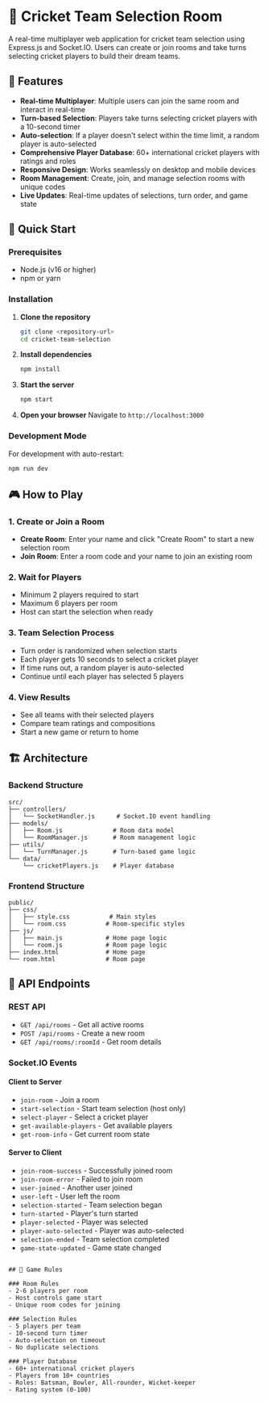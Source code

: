 # 🏏 Cricket Team Selection Room

A real-time multiplayer web application for cricket team selection using Express.js and Socket.IO. Users can create or join rooms and take turns selecting cricket players to build their dream teams.

## 🌟 Features

- **Real-time Multiplayer**: Multiple users can join the same room and interact in real-time
- **Turn-based Selection**: Players take turns selecting cricket players with a 10-second timer
- **Auto-selection**: If a player doesn't select within the time limit, a random player is auto-selected
- **Comprehensive Player Database**: 60+ international cricket players with ratings and roles
- **Responsive Design**: Works seamlessly on desktop and mobile devices
- **Room Management**: Create, join, and manage selection rooms with unique codes
- **Live Updates**: Real-time updates of selections, turn order, and game state

## 🚀 Quick Start

### Prerequisites

- Node.js (v16 or higher)
- npm or yarn

### Installation

1. **Clone the repository**
   ```bash
   git clone <repository-url>
   cd cricket-team-selection
   ```

2. **Install dependencies**
   ```bash
   npm install
   ```

3. **Start the server**
   ```bash
   npm start
   ```

4. **Open your browser**
   Navigate to `http://localhost:3000`

### Development Mode

For development with auto-restart:
```bash
npm run dev
```

## 🎮 How to Play

### 1. Create or Join a Room
- **Create Room**: Enter your name and click "Create Room" to start a new selection room
- **Join Room**: Enter a room code and your name to join an existing room

### 2. Wait for Players
- Minimum 2 players required to start
- Maximum 6 players per room
- Host can start the selection when ready

### 3. Team Selection Process
- Turn order is randomized when selection starts
- Each player gets 10 seconds to select a cricket player
- If time runs out, a random player is auto-selected
- Continue until each player has selected 5 players

### 4. View Results
- See all teams with their selected players
- Compare team ratings and compositions
- Start a new game or return to home

## 🏗️ Architecture

### Backend Structure
```
src/
├── controllers/
│   └── SocketHandler.js      # Socket.IO event handling
├── models/
│   ├── Room.js              # Room data model
│   └── RoomManager.js       # Room management logic
├── utils/
│   └── TurnManager.js       # Turn-based game logic
└── data/
    └── cricketPlayers.js    # Player database
```

### Frontend Structure
```
public/
├── css/
│   ├── style.css           # Main styles
│   └── room.css           # Room-specific styles
├── js/
│   ├── main.js            # Home page logic
│   └── room.js            # Room page logic
├── index.html             # Home page
└── room.html              # Room page
```

## 🔧 API Endpoints

### REST API
- `GET /api/rooms` - Get all active rooms
- `POST /api/rooms` - Create a new room
- `GET /api/rooms/:roomId` - Get room details

### Socket.IO Events

#### Client to Server
- `join-room` - Join a room
- `start-selection` - Start team selection (host only)
- `select-player` - Select a cricket player
- `get-available-players` - Get available players
- `get-room-info` - Get current room state

#### Server to Client
- `join-room-success` - Successfully joined room
- `join-room-error` - Failed to join room
- `user-joined` - Another user joined
- `user-left` - User left the room
- `selection-started` - Team selection began
- `turn-started` - Player's turn started
- `player-selected` - Player was selected
- `player-auto-selected` - Player was auto-selected
- `selection-ended` - Team selection completed
- `game-state-updated` - Game state changed



```

## 🎯 Game Rules

### Room Rules
- 2-6 players per room
- Host controls game start
- Unique room codes for joining

### Selection Rules
- 5 players per team
- 10-second turn timer
- Auto-selection on timeout
- No duplicate selections

### Player Database
- 60+ international cricket players
- Players from 10+ countries
- Roles: Batsman, Bowler, All-rounder, Wicket-keeper
- Rating system (0-100)


